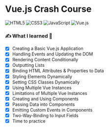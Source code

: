 # Vue.js Crash Course

![HTML5](https://img.shields.io/badge/html5-%23E34F26.svg?style=for-the-badge&logo=html5&logoColor=white) ![CSS3](https://img.shields.io/badge/css3-%231572B6.svg?style=for-the-badge&logo=css3&logoColor=white) ![JavaScript](https://img.shields.io/badge/javascript-%23323330.svg?style=for-the-badge&logo=javascript&logoColor=%23F7DF1E) ![Vue.js](https://img.shields.io/badge/vuejs-%2335495e.svg?style=for-the-badge&logo=vuedotjs&logoColor=%234FC08D)

### ✍ What I learned 📝

- [x] Creating a Basic Vue.js Application
- [x] Handling Events and Updating the DOM
- [x] Rendering Content Conditionally
- [x] Outputting Lists
- [x] Binding HTML Attributes & Properties to Data
- [x] Styling Elements Dynamically
- [x] Setting CSS Classes Dynamically
- [x] Using Multiple Vue Instances
- [x] Limitations of Multiple Vue Instances
- [x] Creating and Using Components
- [x] Passing Data into Components
- [x] Emitting Custom Events in Components
- [x] Two-Way-Binding to Input Fields
- [x] Time to practice
